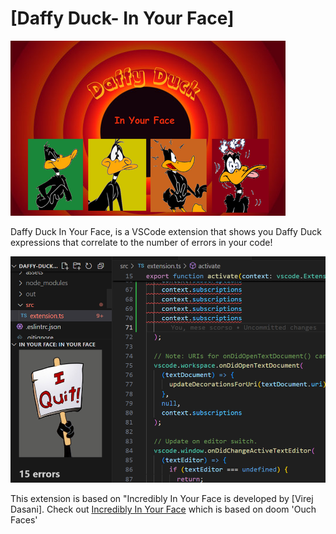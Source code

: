 # [Daffy Duck- In Your Face]

<!-- ## Watch how I made this extension on YouTube [here](https://www.youtube.com/watch?v=SGFNhz91yNQ) -->
<!-- # [Incredibly In Your Face](https://marketplace.visualstudio.com/items?itemName=VirejDasani.incredibly-in-your-face) -->

<!-- <a href="https://www.producthunt.com/posts/in-your-face-2?utm_source=badge-featured&utm_medium=badge&utm_souce=badge-in&#0045;your&#0045;face&#0045;2" target="_blank"><img src="https://api.producthunt.com/widgets/embed-image/v1/featured.svg?post_id=346936&theme=light" alt="In&#0032;Your&#0032;Face - A&#0032;VS&#0032;Code&#0032;extension&#0032;&#0045;&#0032;shows&#0032;faces&#0032;that&#0032;correlate&#0032;to&#0032;errors&#0033; | Product Hunt" style="width: 250px; height: 54px;" width="250" height="54" /></a> -->

<!-- ![Downloads](https://vsmarketplacebadge.apphb.com/downloads/VirejDasani.in-your-face.svg) -->
<!-- ![Rating](https://vsmarketplacebadge.apphb.com/rating-star/VirejDasani.in-your-face.svg)
![Version](https://vsmarketplacebadge.apphb.com/version/VirejDasani.in-your-face.svg) -->
<!-- [Installs](https://vsmarketplacebadge.apphb.com/installs/VirejDasani.hydroxy.svg) -->
<!--<img src="https://github.com/Sir-Frederik/Daffy-Duck-InYourFace/blob/main/assets/smallBanner.png" width="500"/> -->

![Loading...](https://github.com/Sir-Frederik/Daffy-Duck-InYourFace/blob/main/assets/smallBanner.png)

Daffy Duck In Your Face, is a VSCode extension that shows you Daffy Duck expressions that correlate to the number of errors in your code!

<!--<img src="https://github.com/Sir-Frederik/Daffy-Duck-InYourFace/blob/main/assets/Screenshot.png" width="500"/> -->

![Loading...](https://github.com/Sir-Frederik/Daffy-Duck-InYourFace/blob/main/assets/Screenshot.png)

<!-- ![Loading...](https://raw.githubusercontent.com/virejdasani/Incredibly-InYourFace/main/assets/smallBanner.png)

![Loading...](https://github.com/virejdasani/Incredibly-InYourFace/blob/main/assets/Preview-Vid.gif?raw=true) -->

<!-- - Check it out on YouTube [here](https://www.youtube.com/watch?v=BuejUOFOodw) -->

This extension is based on "Incredibly In Your Face is developed by [Virej Dasani].
Check out [Incredibly In Your Face](https://marketplace.visualstudio.com/items?itemName=VirejDasani.incredibly-in-your-face) which is based on doom 'Ouch Faces'
